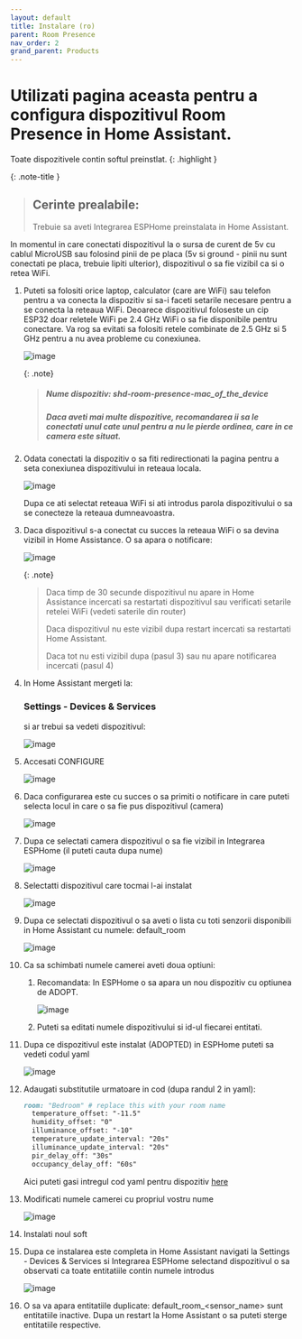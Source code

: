 ```yaml
---
layout: default
title: Instalare (ro)
parent: Room Presence
nav_order: 2
grand_parent: Products
---
```


# Utilizati pagina aceasta pentru a configura dispozitivul Room Presence in Home Assistant.

Toate dispozitivele contin softul preinstlat.
{: .highlight }

{: .note-title }
> ## Cerinte prealabile:
>
> Trebuie sa aveti Integrarea ESPHome preinstalata in Home Assistant.

In momentul in care conectati dispozitivul la o sursa de curent de 5v cu cablul MicroUSB sau folosind pinii de pe placa (5v si ground - pinii nu sunt conectati pe placa, trebuie lipiti ulterior), dispozitivul o sa fie vizibil ca si o retea WiFi.

1. Puteti sa folositi orice laptop, calculator (care are WiFi) sau telefon pentru a va conecta la dispozitiv si sa-i faceti setarile necesare pentru a se conecta la reteaua WiFi.
Deoarece dispozitivul foloseste un cip ESP32 doar reletele WiFi pe 2.4 GHz WiFi o sa fie disponibile pentru conectare. 
Va rog sa evitati sa folositi retele combinate de 2.5 GHz si 5 GHz pentru a nu avea probleme cu conexiunea.

	![image](./images/installation/device_wifi.png)

	{: .note}
	> ##### Nume dispozitiv: shd-room-presence-mac_of_the_device
	> ##### Daca aveti mai multe dispozitive, recomandarea ii sa le conectati unul cate unul pentru a nu le pierde ordinea, care in ce camera este situat.

2. Odata conectati la dispozitiv o sa fiti redirectionati la pagina pentru a seta conexiunea dispozitivului in reteaua locala.

	![image](./images/installation/device_wifi_selection.png)

	Dupa ce ati selectat reteaua WiFi si ati introdus parola dispozitivului o sa se conecteze la reteaua dumneavoastra.

3. Daca dispozitivul s-a conectat cu succes la reteaua WiFi o sa devina vizibil in Home Assistance. 
	O sa apara o notificare:
	
	![image](./images/installation/ha_notification.png)

	{: .note}
	> Daca timp de 30 secunde dispozitivul nu apare in  Home Assistance incercati sa restartati dispozitivul sau verificati setarile retelei WiFi (vedeti saterile din router)
	> 
	> Daca dispozitivul nu este vizibil dupa restart incercati sa restartati Home Assistant.
	> 
	> Daca tot nu esti vizibil dupa (pasul 3) sau nu apare notificarea incercati (pasul 4)

4. In Home Assistant mergeti la: 
	### Settings - Devices & Services 
	si ar trebui sa vedeti dispozitivul:

	![image](./images/installation/devices_list.png)

5. Accesati CONFIGURE
	
	![image](./images/installation/configuration_confirmation.png)

6. Daca configurarea este cu succes o sa primiti o notificare in care puteti selecta locul in care o sa fie pus dispozitivul  (camera)

	![image](./images/installation/configuration_area.png)

7. Dupa ce selectati camera dispozitivul o sa fie vizibil in Integrarea ESPHome (il puteti cauta dupa nume)
	
	![image](./images/installation/esphome_devices.png)

8. Selectatti dispozitivul care tocmai l-ai instalat

	![image](./images/installation/device_entities.png)

9. Dupa ce selectati dispozitivul o sa aveti o lista cu toti senzorii disponibili in Home Assistant cu numele: default_room
	
	![image](./images/installation/device_sensors.png)

8. Ca sa schimbati numele camerei aveti doua optiuni:
	
	1. Recomandata: In ESPHome o sa apara un nou dispozitiv cu optiunea de ADOPT.
		
		![image](./images/installation/adopt_device.png)
	
	2. Puteti sa editati numele dispozitivului si id-ul fiecarei entitati.
		
	
9. Dupa ce dispozitivul este instalat (ADOPTED) in ESPHome puteti sa vedeti codul yaml
	
	![image](./images/installation/default_yaml.png)

10. Adaugati substitutile urmatoare in cod (dupa randul 2 in yaml):
	
	````markdown 
	room: "Bedroom" # replace this with your room name
	  temperature_offset: "-11.5"
	  humidity_offset: "0"
	  illuminance_offset: "-10"
	  temperature_update_interval: "20s"
	  illuminance_update_interval: "20s"
	  pir_delay_off: "30s"
	  occupancy_delay_off: "60s"
	```` 
	Aici puteti gasi intregul cod yaml pentru dispozitiv [here](https://github.com/smarthomedesign/room_presence/blob/main/room_presence.yaml)

11. Modificati numele camerei cu propriul vostru nume

	![image](./images/installation/yaml_with_offsets.png)

12. Instalati noul soft

13. Dupa ce instalarea este completa in Home Assistant navigati la 
	Settings - Devices & Services si Integrarea ESPHome selectand dispozitivul o sa observati ca toate entitatiile contin numele introdus
	
	![image](./images/installation/doubled_sensors.png)

14. O sa va apara entitatiile duplicate: default_room_<sensor_name> sunt entitatiile inactive. 
	Dupa un restart la Home Assistant o sa puteti sterge entitatiile respective.
